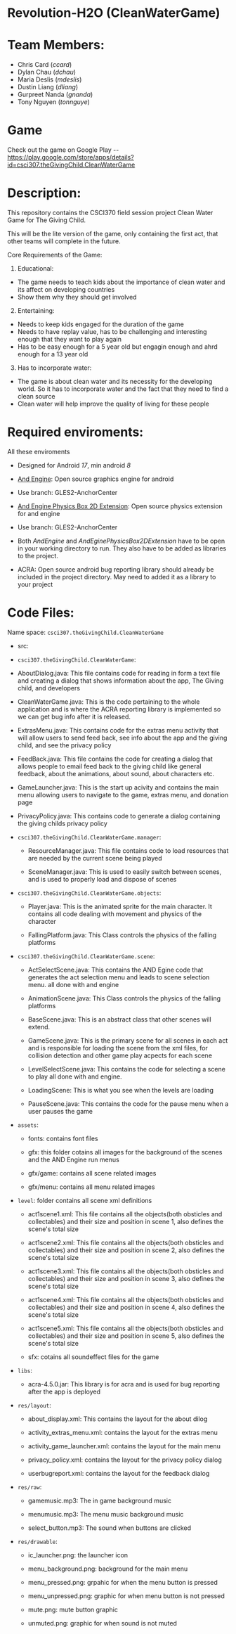 Revolution-H2O (CleanWaterGame)
==============

# Team Members:
- Chris Card (*ccard*)
- Dylan Chau (*dchau*)
- Maria Deslis (*mdeslis*)
- Dustin Liang (*dliang*)
- Gurpreet Nanda (*gnanda*)
- Tony Nguyen (*tonnguye*)

# Game
Check out the game on Google Play -- https://play.google.com/store/apps/details?id=csci307.theGivingChild.CleanWaterGame

# Description:
This repository contains the CSCI370 field session project Clean Water Game for The Giving Child.

This will be the lite version of the game, only containing the first act, that other teams will complete in the future.


Core Requirements of the Game:

1. Educational:
 - The game needs to teach kids about the importance of clean water and its affect on developing countries
 - Show them why they should get involved
2. Entertaining:
 - Needs to keep kids engaged for the duration of the game
 - Needs to have replay value, has to be challenging and interesting enough that they want to play again
 - Has to be easy enough for a 5 year old but engagin enough and ahrd enough for a 13 year old
3. Has to incorporate water:
 - The game is about clean water and its necessity for the developing world. So it has to incorporate
 water and the fact that they need to find a clean source
 - Clean water will help improve the quality of living for these people


# Required enviroments:
All these enviroments 
- Designed for Android *17*, min android *8*

- [And Engine](https://github.com/nicolasgramlich/AndEngine.git):
Open source graphics engine for android
 - Use branch: GLES2-AnchorCenter

- [And Engine Physics Box 2D Extension](https://github.com/nicolasgramlich/AndEnginePhysicsBox2DExtension.git):
Open source physics extension for and engine
 - Use branch: GLES2-AnchorCenter

- Both *AndEngine* and *AndEginePhysicsBox2DExtension* have to be open in your working directory to run.
	They also have to be added as libraries to the project.

- ACRA:
Open source android bug reporting library should already be included in the project directory.
May need to added it as a library to your project


# Code Files:
	
Name space: ```csci307.theGivingChild.CleanWaterGame```

- src:
 - ```csci307.theGivingChild.CleanWaterGame```:
  - AboutDialog.java: This file contains code for reading in form a text file and creating a dialog that shows
		 information about the app, The Giving child, and developers
	
   - CleanWaterGame.java: This is the code pertaining to the whole application and is where the ACRA reporting library is implemented
so we can get bug info after it is released.
	
   - ExtrasMenu.java: This contains code for the extras menu activity that will allow users to send feed back, see info about the app and the giving child,
and see the privacy policy
	
   - FeedBack.java: This file contains the code for creating a dialog that allows people to email feed back to the giving child
like general feedback, about the animations, about sound, about characters etc.
	
   - GameLauncher.java: This is the start up acivity and contains the main menu allowing users to navigate to the game, extras menu, and donation page
	
   - PrivacyPolicy.java: This contains code to generate a dialog containing the giving childs privacy policy
	
- ```csci307.theGivingChild.CleanWaterGame.manager```:
	
   - ResourceManager.java: This file contains code to load resources that are needed by the current scene being played
	
   - SceneManager.java: This is used to easily switch between scenes, and is used to properly load and dispose of scenes
	
- ```csci307.theGivingChild.CleanWaterGame.objects```:
	
   - Player.java: This is the animated sprite for the main character. It contains all code dealing with movement and physics of the character

   - FallingPlatform.java: This Class controls the physics of the falling platforms

- ```csci307.theGivingChild.CleanWaterGame.scene```:

   - ActSelectScene.java: This contains the AND Egine code that generates the act selection menu and leads to scene selection menu. all done with and engine

   - AnimationScene.java: This Class controls the physics of the falling platforms
	
   - BaseScene.java: This is an abstract class that other scenes will extend.
	
   - GameScene.java: This is the primary scene for all scenes in each act and is responsible for loading the scene from the xml files,  for collision detection and
other game play acpects for each scene
	
   - LevelSelectScene.java: This contains the code for selecting a scene to play all done with and engine.

   - LoadingScene: This is what you see when the levels are loading
	
   - PauseScene.java: This contains the code for the pause menu when a user pauses the game

- ```assets```:

   - fonts: contains font files

   - gfx: this folder cotains all images for the background of the scenes and the AND Engine run menus

   - gfx/game: contains all scene related images

   - gfx/menu: contains all menu related images

- ```level```: folder contains all scene xml definitions

   - act1scene1.xml: This file contains all the objects(both obsticles and collectables) and their size and position in scene 1, also defines the scene's total size

   - act1scene2.xml: This file contains all the objects(both obsticles and collectables) and their size and position in scene 2, also defines the scene's total size

   - act1scene3.xml: This file contains all the objects(both obsticles and collectables) and their size and position in scene 3, also defines the scene's total size

   - act1scene4.xml: This file contains all the objects(both obsticles and collectables) and their size and position in scene 4, also defines the scene's total size

   - act1scene5.xml: This file contains all the objects(both obsticles and collectables) and their size and position in scene 5, also defines the scene's total size

   - sfx: cotains all soundeffect files for the game

- ```libs```:

   - acra-4.5.0.jar: This library is for acra and is used for bug reporting after the app is deployed

- ```res/layout```:

   - about_display.xml: This contains the layout for the about dilog

   - activity_extras_menu.xml: contains the layout for the extras menu

   - activity_game_launcher.xml: contains the layout for the main menu

   - privacy_policy.xml: contains the layout for the privacy policy dialog

   - userbugreport.xml: contains the layout for the feedback dialog

- ```res/raw```:

   - gamemusic.mp3: The in game background music

   - menumusic.mp3: The menu music background music

   - select_button.mp3: The sound when buttons are clicked

- ```res/drawable```:

   - ic_launcher.png: the launcher icon

   - menu_background.png: background for the main menu

   - menu_pressed.png: grpahic for when the menu button is pressed

   - menu_unpressed.png: graphic for when menu button is not pressed

   - mute.png: mute button graphic

   - unmuted.png: graphic for when sound is not muted
